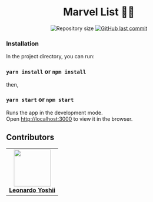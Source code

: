 <h1 align="center">Marvel List 🦸‍♂️</h1>
<p align="center">
  <img alt="Repository size" src="https://img.shields.io/github/repo-size/leoyoshii/OBJ-MarvelReact">
  <a href="https://github.com/leoyoshii/OBJ-MarvelReact/commits/master">
    <img alt="GitHub last commit" src="https://img.shields.io/github/last-commit/leoyoshii/OBJ-MarvelReact">
  </a>
</p>

### Installation

In the project directory, you can run:

### `yarn install` or `npm install`

then,

### `yarn start` or `npm start`

Runs the app in the development mode.\
Open [http://localhost:3000](http://localhost:3000) to view it in the browser.

## Contributors

<table>
  <tr>
    <td align="center">
      <a href="https://github.com/leoyoshii">
        <img src="https://avatars.githubusercontent.com/u/45272849?s=400&u=49f4f6b9caafdcc7c1c859a1511ae02859311afc&v=4" width="100px;" alt=""/>
        <br />
        <b>Leonardo Yoshii</b>
      </a>
    </td>
  </tr>
</table>
